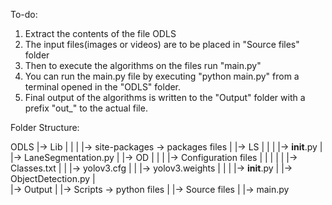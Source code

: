 To-do:
1. Extract the contents of the file ODLS
2. The input files(images or videos) are to be placed in "Source files" folder
3. Then to execute the algorithms on the files run "main.py"
4. You can run the main.py file by executing "python main.py" from a terminal opened in the "ODLS" folder.
5. Final output of the algorithms is written to the "Output" folder with a prefix "out_" to the actual file.


Folder Structure:

ODLS
|-> Lib
|	|
|	|-> site-packages -> packages files
|
|-> LS
|	|
|	|-> __init__.py
|	|-> LaneSegmentation.py
|
|-> OD
|	|
|	|-> Configuration files
|	|	|
|	|	|-> Classes.txt
|	|	|-> yolov3.cfg
|	|	|-> yolov3.weights
|	|
|	|-> __init__.py
|	|-> ObjectDetection.py
|	
|-> Output
|
|-> Scripts -> python files
|
|-> Source files
|
|-> main.py
